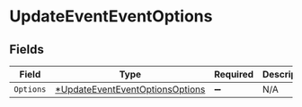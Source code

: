 # UpdateEventEventOptions


## Fields

| Field                                                                                        | Type                                                                                         | Required                                                                                     | Description                                                                                  |
| -------------------------------------------------------------------------------------------- | -------------------------------------------------------------------------------------------- | -------------------------------------------------------------------------------------------- | -------------------------------------------------------------------------------------------- |
| `Options`                                                                                    | [*UpdateEventEventOptionsOptions](../../models/operations/updateeventeventoptionsoptions.md) | :heavy_minus_sign:                                                                           | N/A                                                                                          |